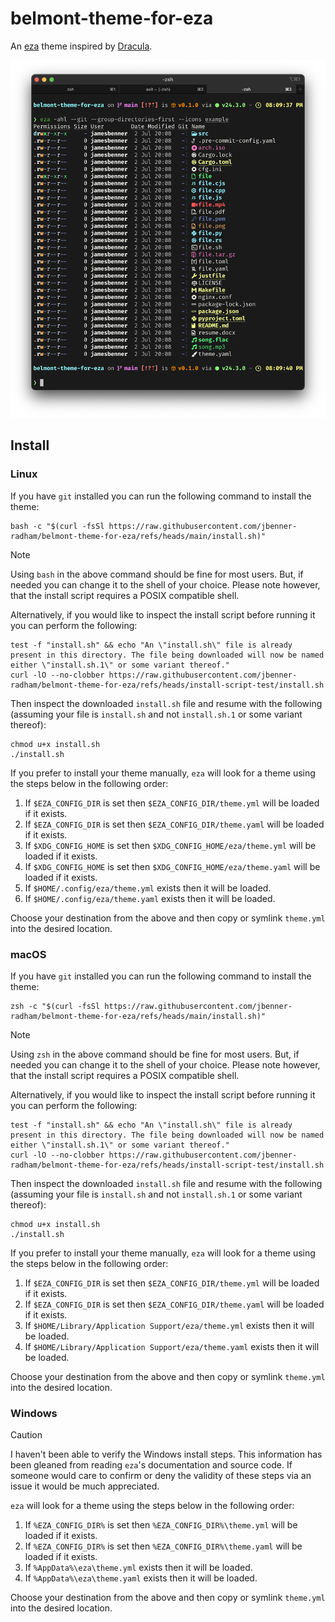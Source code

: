 belmont-theme-for-eza
=====================

An [eza](https://eza.rocks/) theme inspired by [Dracula](https://github.com/eza-community/eza-themes/).

![Example of the Belmont theme for eza.](images/example.png)

Install
-------

### Linux

If you have `git` installed you can run the following command to install the theme:

```shell
bash -c "$(curl -fsSl https://raw.githubusercontent.com/jbenner-radham/belmont-theme-for-eza/refs/heads/main/install.sh)"
```

> [!NOTE]
> Using `bash` in the above command should be fine for most users. But, if needed you can change it to the shell of your choice. Please note however, that the install script requires a POSIX compatible shell.

Alternatively, if you would like to inspect the install script before running it you can perform the following:

```shell
test -f "install.sh" && echo "An \"install.sh\" file is already present in this directory. The file being downloaded will now be named either \"install.sh.1\" or some variant thereof."
curl -lO --no-clobber https://raw.githubusercontent.com/jbenner-radham/belmont-theme-for-eza/refs/heads/install-script-test/install.sh
```

Then inspect the downloaded `install.sh` file and resume with the following (assuming your file is `install.sh` and not `install.sh.1` or some variant thereof):

```shell
chmod u+x install.sh
./install.sh
```

If you prefer to install your theme manually, `eza` will look for a theme using the steps below in the following order:

1. If `$EZA_CONFIG_DIR` is set then `$EZA_CONFIG_DIR/theme.yml` will be loaded if it exists.
2. If `$EZA_CONFIG_DIR` is set then `$EZA_CONFIG_DIR/theme.yaml` will be loaded if it exists.
3. If `$XDG_CONFIG_HOME` is set then `$XDG_CONFIG_HOME/eza/theme.yml` will be loaded if it exists.
4. If `$XDG_CONFIG_HOME` is set then `$XDG_CONFIG_HOME/eza/theme.yaml` will be loaded if it exists.
5. If `$HOME/.config/eza/theme.yml` exists then it will be loaded.
6. If `$HOME/.config/eza/theme.yaml` exists then it will be loaded.

Choose your destination from the above and then copy or symlink `theme.yml` into the desired location.

### macOS

If you have `git` installed you can run the following command to install the theme:

```shell
zsh -c "$(curl -fsSl https://raw.githubusercontent.com/jbenner-radham/belmont-theme-for-eza/refs/heads/main/install.sh)"
```

> [!NOTE]
> Using `zsh` in the above command should be fine for most users. But, if needed you can change it to the shell of your choice. Please note however, that the install script requires a POSIX compatible shell.

Alternatively, if you would like to inspect the install script before running it you can perform the following:

```shell
test -f "install.sh" && echo "An \"install.sh\" file is already present in this directory. The file being downloaded will now be named either \"install.sh.1\" or some variant thereof."
curl -lO --no-clobber https://raw.githubusercontent.com/jbenner-radham/belmont-theme-for-eza/refs/heads/install-script-test/install.sh
```

Then inspect the downloaded `install.sh` file and resume with the following (assuming your file is `install.sh` and not `install.sh.1` or some variant thereof):

```shell
chmod u+x install.sh
./install.sh
```

If you prefer to install your theme manually, `eza` will look for a theme using the steps below in the following order:

1. If `$EZA_CONFIG_DIR` is set then `$EZA_CONFIG_DIR/theme.yml` will be loaded if it exists.
2. If `$EZA_CONFIG_DIR` is set then `$EZA_CONFIG_DIR/theme.yaml` will be loaded if it exists.
3. If `$HOME/Library/Application Support/eza/theme.yml` exists then it will be loaded.
4. If `$HOME/Library/Application Support/eza/theme.yaml` exists then it will be loaded.

Choose your destination from the above and then copy or symlink `theme.yml` into the desired location.

### Windows

> [!CAUTION]
> I haven't been able to verify the Windows install steps. This information has been gleaned
> from reading `eza`'s documentation and source code. If someone would care to confirm or deny
> the validity of these steps via an issue it would be much appreciated.

`eza` will look for a theme using the steps below in the following order:

1. If `%EZA_CONFIG_DIR%` is set then `%EZA_CONFIG_DIR%\theme.yml` will be loaded if it exists.
2. If `%EZA_CONFIG_DIR%` is set then `%EZA_CONFIG_DIR%\theme.yaml` will be loaded if it exists.
3. If `%AppData%\eza\theme.yml` exists then it will be loaded.
4. If `%AppData%\eza\theme.yaml` exists then it will be loaded.

Choose your destination from the above and then copy or symlink `theme.yml` into the desired location.
